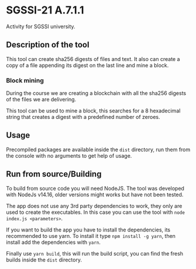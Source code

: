 # SGSSI-21 A.7.1.1

Activity for SGSSI university.

## Description of the tool

This tool can create sha256 digests of files and text. It also can create a copy
of a file appending its digest on the last line and mine a block.

### Block mining

During the course we are creating a blockchain with all the sha256 digests of
the files we are delivering.

This tool can be used to mine a block, this searches for a 8 hexadecimal string
that creates a digest with a predefined number of zeroes.

## Usage

Precompiled packages are available inside the `dist` directory, run them from
the console with no arguments to get help of usage.

## Run from source/Building

To build from source code you will need NodeJS. The tool was developed with
NodeJs v14.16, older versions might works but have not been tested.

The app does not use any 3rd party dependencies to work, they only are used to
create the executables. In this case you can use the tool with
`node index.js <parameters>`.

If you want to build the app you have to install the dependencies, its
recommended to use yarn. To install it type `npm install -g yarn`, then
install add the dependencies with `yarn`.

Finally use `yarn build`, this will run the build script, you can find the fresh builds inside the `dist` directory.
